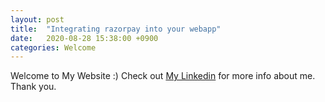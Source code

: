 ```yaml
---
layout: post
title:  "Integrating razorpay into your webapp"
date:   2020-08-28 15:38:00 +0900
categories: Welcome
---
```


Welcome to My Website :)
Check out [My Linkedin][Jenny-Linkedin] for more info about me. Thank you.

[Jenny-Linkedin]: https://www.linkedin.com/in/yujinjang/
